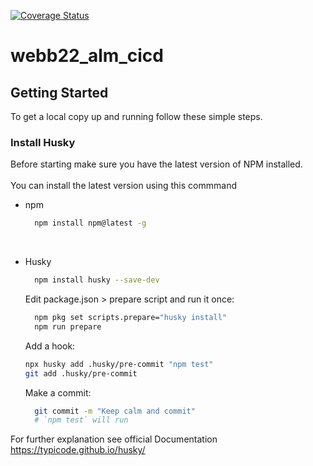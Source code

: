[![Coverage Status](https://coveralls.io/repos/github/AlexSaxena/webb22_alm_cicd/badge.svg?branch=main)](https://coveralls.io/github/AlexSaxena/webb22_alm_cicd?branch=main)

# webb22_alm_cicd

## Getting Started

To get a local copy up and running follow these simple steps.
<br>

### Install Husky

Before starting make sure you have the latest version of NPM installed.  
<br>
You can install the latest version using this commmand

- npm

  ```sh
    npm install npm@latest -g
  ```

  <br>

- Husky

  ```sh
    npm install husky --save-dev
  ```

  Edit package.json > prepare script and run it once:

  ```sh
    npm pkg set scripts.prepare="husky install"
    npm run prepare
  ```

  Add a hook:

  ```sh
  npx husky add .husky/pre-commit "npm test"
  git add .husky/pre-commit
  ```

  Make a commit:

  ```sh
    git commit -m "Keep calm and commit"
    # `npm test` will run
  ```

For further explanation see official Documentation https://typicode.github.io/husky/
<br>

